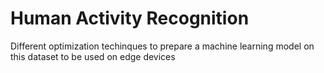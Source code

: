 # Human Activity Recognition 
 Different optimization techinques to prepare a machine learning model on this dataset to be used on edge devices
